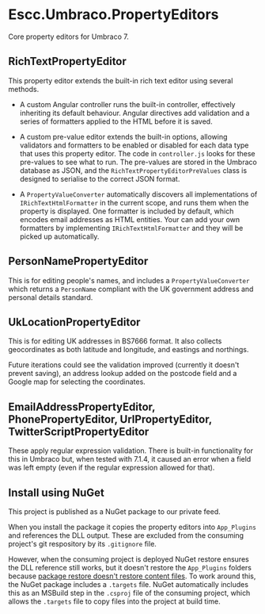 Escc.Umbraco.PropertyEditors
============================

Core property editors for Umbraco 7.

RichTextPropertyEditor
------------------------------
This property editor extends the built-in rich text editor using several methods.

* A custom Angular controller runs the built-in controller, effectively inheriting its default behaviour. Angular directives add validation and a series of formatters applied to the HTML before it is saved. 

* A custom pre-value editor extends the built-in options, allowing validators and formatters to be enabled or disabled for each data type that uses this property editor. The code in `controller.js` looks for these pre-values to see what to run. The pre-values are stored in the Umbraco database as JSON, and the `RichTextPropertyEditorPreValues` class is designed to serialise to the correct JSON format.

* A `PropertyValueConverter` automatically discovers all implementations of `IRichTextHtmlFormatter` in the current scope, and runs them when the property is displayed. One formatter is included by default, which encodes email addresses as HTML entities. Your can add your own formatters by implementing `IRichTextHtmlFormatter` and they will be picked up automatically.

## PersonNamePropertyEditor
This is for editing people's names, and includes a `PropertyValueConverter` which returns a `PersonName` compliant with the UK government address and personal details standard.

UkLocationPropertyEditor
------------------------
This is for editing UK addresses in BS7666 format. It also collects geocordinates as both latitude and longitude, and eastings and northings.

Future iterations could see the validation improved (currently it doesn't prevent saving), an address lookup added on the postcode field and a Google map for selecting the coordinates.

EmailAddressPropertyEditor, PhonePropertyEditor, UrlPropertyEditor, TwitterScriptPropertyEditor
------------------------------------------------- 
These apply regular expression validation. There is built-in functionality for this in Umbraco but, when tested with 7.1.4, it caused an error when a field was left empty (even if the regular expression allowed for that).  

Install using NuGet
-------------------

This project is published as a NuGet package to our private feed. 

When you install the package it copies the property editors into `App_Plugins` and references the DLL output. These are excluded from the consuming project's git respository by its `.gitignore` file. 

However, when the consuming project is deployed NuGet restore ensures the DLL reference still works, but it doesn't restore the `App_Plugins` folders because [package restore doesn't restore content files](http://jeffhandley.com/archive/2013/12/09/nuget-package-restore-misconceptions.aspx). To work around this, the NuGet package includes a `.targets` file. NuGet automatically includes this as an MSBuild step in the `.csproj` file of the consuming project, which allows the `.targets` file to copy files into the project at build time.